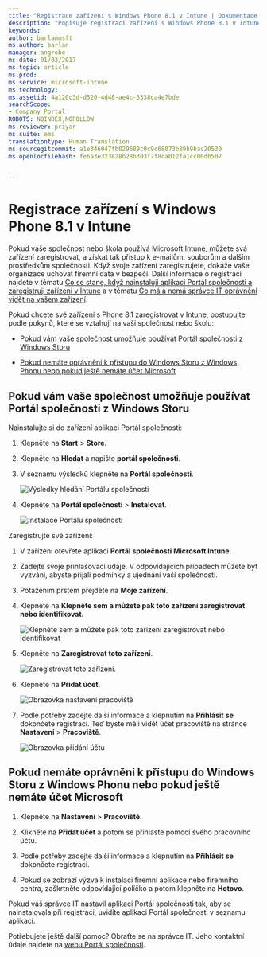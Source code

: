 ```yaml
---
title: "Registrace zařízení s Windows Phone 8.1 v Intune | Dokumentace Microsoftu"
description: "Popisuje registraci zařízení s Windows Phone 8.1 v Intune."
keywords: 
author: barlanmsft
ms.author: barlan
manager: angrobe
ms.date: 01/03/2017
ms.topic: article
ms.prod: 
ms.service: microsoft-intune
ms.technology: 
ms.assetid: 4a120c3d-d520-4d48-ae4c-3338ca4e7bde
searchScope:
- Company Portal
ROBOTS: NOINDEX,NOFOLLOW
ms.reviewer: priyar
ms.suite: ems
translationtype: Human Translation
ms.sourcegitcommit: a1e346047fb029689c0c9c68073b89b9bac20530
ms.openlocfilehash: fe6a3e323828b28b303f7f8ca012fa1cc00db507


---
```



# <a name="enroll-your-windows-phone-81-device-in-intune"></a>Registrace zařízení s Windows Phone 8.1 v Intune

Pokud vaše společnost nebo škola používá Microsoft Intune, můžete svá zařízení zaregistrovat, a získat tak přístup k e-mailům, souborům a dalším prostředkům společnosti. Když svoje zařízení zaregistrujete, dokáže vaše organizace uchovat firemní data v bezpečí. Další informace o registraci najdete v tématu [Co se stane, když nainstaluji aplikaci Portál společnosti a zaregistruji zařízení v Intune](what-happens-if-you-install-the-company-portal-app-and-enroll-your-device-in-intune-windows.md) a v tématu [Co má a nemá správce IT oprávnění vidět na vašem zařízení](what-can-your-it-administrator-see-when-you-enroll-your-device-in-intune-windows.md).


Pokud chcete své zařízení s Phone 8.1 zaregistrovat v Intune, postupujte podle pokynů, které se vztahují na vaši společnost nebo školu:

-   [Pokud vám vaše společnost umožňuje používat Portál společnosti z Windows Storu](#if-your-company-lets-you-use-the-company-portal-from-the-windows-store)

-   [Pokud nemáte oprávnění k přístupu do Windows Storu z Windows Phonu nebo pokud ještě nemáte účet Microsoft](#if-you-are-not-allowed-to-access-the-windows-store-from-your-windows-phone-or-if-you-do-not-have-a-microsoft-account)

## <a name="if-your-company-lets-you-use-the-company-portal-from-the-windows-store"></a>Pokud vám vaše společnost umožňuje používat Portál společnosti z Windows Storu
Nainstalujte si do zařízení aplikaci Portál společnosti:

1.  Klepněte na **Start** &gt; **Store**.

2.  Klepněte na **Hledat** a napište **portál společnosti**.

3.  V seznamu výsledků klepněte na **Portál společnosti**.

    ![Výsledky hledání Portálu společnosti](./media/WP81-1-CP-search-store-v2.png)

4.  Klepněte na **Portál společnosti** &gt; **Instalovat**.

    ![Instalace Portálu společnosti](./media/WP81-2-CP-install-v2.png)

Zaregistrujte své zařízení:

1.  V zařízení otevřete aplikaci **Portál společnosti Microsoft Intune**.

2.  Zadejte svoje přihlašovací údaje. V odpovídajících případech můžete být vyzváni, abyste přijali podmínky a ujednání vaší společnosti.

3.  Potažením prstem přejděte na **Moje zařízení**.

4.  Klepněte na **Klepněte sem a můžete pak toto zařízení zaregistrovat nebo identifikovat**.

    ![Klepněte sem a můžete pak toto zařízení zaregistrovat nebo identifikovat](./media/WP81-enroll-1-swipe-my-devices.png)

5.  Klepněte na **Zaregistrovat toto zařízení**.

    ![Zaregistrovat toto zařízení.](./media/WP81-enroll-2-enroll-this-device.png)

6.  Klepněte na **Přidat účet**.

    ![Obrazovka nastavení pracoviště](./media/WP81-enroll-3-workplace-add-acct.png)

7.  Podle potřeby zadejte další informace a klepnutím na **Přihlásit se** dokončete registraci. Teď byste měli vidět účet pracoviště na stránce **Nastavení** &gt; **Pracoviště**.

    ![Obrazovka přidání účtu](./media/WP81-enroll-4-account-added.png)

## <a name="if-you-are-not-allowed-to-access-the-windows-store-from-your-windows-phone-or-if-you-do-not-have-a-microsoft-account"></a>Pokud nemáte oprávnění k přístupu do Windows Storu z Windows Phonu nebo pokud ještě nemáte účet Microsoft

1.  Klepněte na **Nastavení** &gt; **Pracoviště**.

2.  Klikněte na **Přidat účet** a potom se přihlaste pomocí svého pracovního účtu.

3.  Podle potřeby zadejte další informace a klepnutím na **Přihlásit se** dokončete registraci.

4.  Pokud se zobrazí výzva k instalaci firemní aplikace nebo firemního centra, zaškrtněte odpovídající políčko a potom klepněte na **Hotovo**.

Pokud váš správce IT nastavil aplikaci Portál společnosti tak, aby se nainstalovala při registraci, uvidíte aplikaci Portál společnosti v seznamu aplikací.

Potřebujete ještě další pomoc? Obraťte se na správce IT. Jeho kontaktní údaje najdete na [webu Portál společnosti](http://portal.manage.microsoft.com).



<!--HONumber=Jan17_HO1-->


